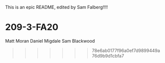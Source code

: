 This is an epic README, edited by Sam Falberg!!!!
# 209-3-FA20
Matt Moran
Daniel Migdale
Sam Blackwood
>>>>>>> 78e6ab0177f96a0ef7d9899449a76d9b9d1cbfa7

